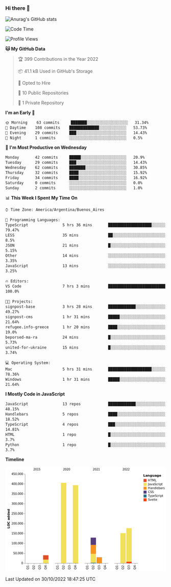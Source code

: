 ### Hi there 👋

![Anurag's GitHub stats](https://github-readme-stats.vercel.app/api?username=guiso92&count_private=true&show_icons=true&theme=dracula)

<!--START_SECTION:waka-->
![Code Time](http://img.shields.io/badge/Code%20Time-59%20hrs%203%20mins-blue)

![Profile Views](http://img.shields.io/badge/Profile%20Views-6-blue)

**🐱 My GitHub Data** 

> 🏆 399 Contributions in the Year 2022
 > 
> 📦 41.1 kB Used in GitHub's Storage 
 > 
> 💼 Opted to Hire
 > 
> 📜 10 Public Repositories 
 > 
> 🔑 1 Private Repository 
 > 
**I'm an Early 🐤** 

```text
🌞 Morning    63 commits     ███████░░░░░░░░░░░░░░░░░░   31.34% 
🌆 Daytime    108 commits    █████████████░░░░░░░░░░░░   53.73% 
🌃 Evening    29 commits     ███░░░░░░░░░░░░░░░░░░░░░░   14.43% 
🌙 Night      1 commits      ░░░░░░░░░░░░░░░░░░░░░░░░░   0.5%

```
📅 **I'm Most Productive on Wednesday** 

```text
Monday       42 commits     █████░░░░░░░░░░░░░░░░░░░░   20.9% 
Tuesday      29 commits     ███░░░░░░░░░░░░░░░░░░░░░░   14.43% 
Wednesday    62 commits     ███████░░░░░░░░░░░░░░░░░░   30.85% 
Thursday     32 commits     ████░░░░░░░░░░░░░░░░░░░░░   15.92% 
Friday       34 commits     ████░░░░░░░░░░░░░░░░░░░░░   16.92% 
Saturday     0 commits      ░░░░░░░░░░░░░░░░░░░░░░░░░   0.0% 
Sunday       2 commits      ░░░░░░░░░░░░░░░░░░░░░░░░░   1.0%

```


📊 **This Week I Spent My Time On** 

```text
⌚︎ Time Zone: America/Argentina/Buenos_Aires

💬 Programming Languages: 
TypeScript               5 hrs 36 mins       ███████████████████░░░░░░   79.47% 
LESS                     35 mins             ██░░░░░░░░░░░░░░░░░░░░░░░   8.5% 
JSON                     21 mins             █░░░░░░░░░░░░░░░░░░░░░░░░   5.15% 
Other                    14 mins             ░░░░░░░░░░░░░░░░░░░░░░░░░   3.35% 
JavaScript               13 mins             ░░░░░░░░░░░░░░░░░░░░░░░░░   3.25%

🔥 Editors: 
VS Code                  7 hrs 3 mins        █████████████████████████   100.0%

🐱‍💻 Projects: 
signpost-base            3 hrs 28 mins       ████████████░░░░░░░░░░░░░   49.27% 
signpost-cms             1 hr 31 mins        █████░░░░░░░░░░░░░░░░░░░░   21.64% 
refugee.info-greece      1 hr 20 mins        ████░░░░░░░░░░░░░░░░░░░░░   19.0% 
beporsed-ma-ra           24 mins             █░░░░░░░░░░░░░░░░░░░░░░░░   5.73% 
united-for-ukraine       15 mins             █░░░░░░░░░░░░░░░░░░░░░░░░   3.74%

💻 Operating System: 
Mac                      5 hrs 31 mins       ███████████████████░░░░░░   78.36% 
Windows                  1 hr 31 mins        █████░░░░░░░░░░░░░░░░░░░░   21.64%

```

**I Mostly Code in JavaScript** 

```text
JavaScript               13 repos            ████████████░░░░░░░░░░░░░   48.15% 
Handlebars               5 repos             ████░░░░░░░░░░░░░░░░░░░░░   18.52% 
TypeScript               4 repos             ███░░░░░░░░░░░░░░░░░░░░░░   14.81% 
HTML                     1 repo              █░░░░░░░░░░░░░░░░░░░░░░░░   3.7% 
Python                   1 repo              █░░░░░░░░░░░░░░░░░░░░░░░░   3.7%

```


**Timeline**

![Chart not found](https://raw.githubusercontent.com/Guiso92/Guiso92/main/charts/bar_graph.png) 


 Last Updated on 30/10/2022 18:47:25 UTC
<!--END_SECTION:waka-->
